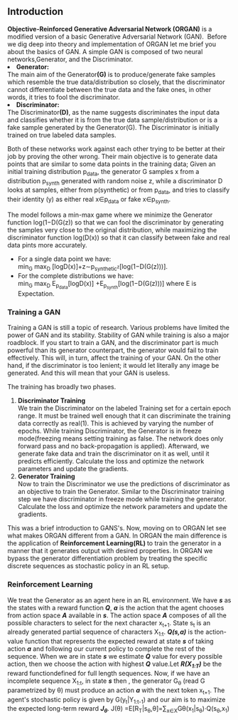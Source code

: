 
<h2>Introduction</h2>
<b>Objective-Reinforced Generative Adversarial Network (ORGAN)</b> is a modified version of a basic Generative Adversarial Network (GAN). 
Before we dig deep into theory and implementation of ORGAN let me brief you about the basics of GAN. 
A simple GAN is composed of two neural networks,Generator, and the Discriminator.

<li><b> Generator:</b></li> The main aim of the Generator<b>(G)</b> is to produce/generate fake samples which resemble the true data/distribution so closely, that the discriminator cannot differentiate between the true data and the fake ones, in other words, it tries to fool the discriminator.

<li><b>Discriminator:</b></li> The Discriminator<b>(D)</b>, as the name suggests discriminates the input data and classifies whether it is from the true data sample/distribution or is a fake sample generated by the Generator(G). The Discriminator is initially trained on true labeled data samples.

Both of these networks work against each other trying to be better at their job by proving the other wrong. Their main objective is to 
generate data points that are similar to some data points in the training data;
Given an initial  training distribution p<sub>data</sub>, the generator G samples x from a distribution p<sub>synth</sub> generated with random noise z, while a discriminator D looks at samples, either from p(synthetic) or from p<sub>data</sub>, and tries to classify their identity (y) as either real x∈p<sub>data</sub> or fake x∈p<sub>synth</sub>.

The model follows a min-max game where we minimize the Generator function log(1−D(G(z)) so that we can fool the discriminator by generating the samples very close to the original distribution, while maximizing the discriminator function log(D(x)) so that it can classify between fake and real data pints more accurately. 
<ul>
  <li>For a single data point we have: </li>
        min<sub>G</sub> max<sub>D</sub> [logD(x)]+z∼p<sub>synthetic<sup>z</sup></sub>[log(1−D(G(z)))].
  <li>For the complete distributions we have: </li>
        min<sub>G</sub> max<sub>D</sub> E<sub>p<sub>data</sub></sub>[logD(x)] +E<sub>p<sub>synth</sub></sub>[log(1−D(G(z)))] where E is Expectation.
</ul>
<h3>Training a GAN</h3>
Training a GAN is still a topic of research. Various problems have limited the power of GAN and its stability. Stability of GAN while training is also a major roadblock. If you start to train a GAN, and the discriminator part is much powerful than its generator counterpart, the generator would fail to train effectively. This will, in turn, affect the training of your GAN. On the other hand, if the discriminator is too lenient; it would let literally any image be generated. And this will mean that your GAN is useless. 

The training has broadly two phases.
<ol>
  <li><b>Discriminator Training</b></li>
  We train the Discriminator on the labeled Training set for a certain epoch range. It must be trained well enough that it can discriminate the training data correctly as real(1). This is achieved by varying the number of epochs.
  While training Discriminator, the Generator is in freeze mode(freezing means setting training as false. The network does only forward pass and no back-propagation is applied).
  Afterward, we generate fake data and train the discriminator on it as well, until it predicts efficiently.
  Calculate the loss and optimize the network parameters and update the gradients.
  <li><b>Generator Training</b></li>
  Now to train the Discriminator we use the predictions of discriminator as an objective to train the Generator.
  Similar to the Discriminator training step we have discriminator in freeze mode while training the generator.
  Calculate the loss and optimize the network parameters and update the gradients.
</ol>

This was a brief introduction to GANS's. Now, moving on to ORGAN let see what makes ORGAN different from a GAN.
In ORGAN the main difference is the application of <b>Reinforcement Learning(RL) </b> to train the generator in a manner that it generates output with desired properties.
In ORGAN we bypass the generator differentiation problem by treating the specific discrete sequences as stochastic policy in an RL setup.
<h3>Reinforcement Learning</h3>
We treat the Generator as an agent here in an RL environment. We have <i><b>s</b></i> as the states with a reward function <i><b>Q</b></i>, <i><b>a</b></i> is the action that the agent chooses from action space <i><b>A</b></i> available in <i><b>s</b></i>. The action space <i><b>A</b></i> composes of all the possible characters to select for the next character x<sub>t+1</sub>. State s<sub>t</sub> is an already generated partial sequence of characters X<sub>1:t</sub>. <i><b>Q(s,a)</b></i> is the action-value function that represents the expected reward at state <i><b>s</b></i> of taking action <i><b>a</b></i> and following our current policy to complete the rest of the sequence. When we are in state <i><b>s</b></i> we estimate <i><b>Q</b></i> value for every possible action, then we choose the action with highest <i><b>Q</b></i> value.Let <i><b>R(X<sub>1:T</sub>)</b></i> be the reward functiondefined for full length sequences. Now, if we have an incomplete sequence X<sub>1:t</sub>, in state <i><b>s</b></i> then , the generator G<sub>θ</sub> (read G parametrized by θ) must produce an action <i><b>a</b></i> with the next token x<sub>t+1</sub>.
The agent's stochastic policy is given by G(y<sub>t</sub>|Y<sub>1:t-1</sub>) and our aim is to maximize the expected long-term reward <i><b>J<sub>θ</sub></b></i>.
J(θ) =E[R<sub>T</sub>|s<sub>θ</sub>,θ]=∑<sub>x∈X</sub>Gθ(x<sub>1</sub>|s<sub>θ</sub>)·Q(s<sub>θ</sub>,x<sub>1</sub>)


